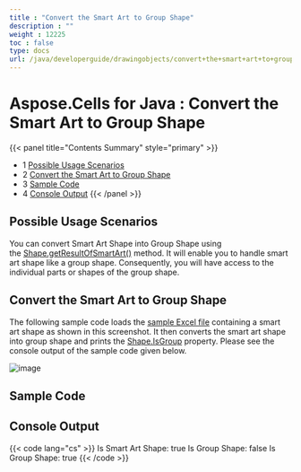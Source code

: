 ```yaml
---
title : "Convert the Smart Art to Group Shape" 
description : "" 
weight : 12225 
toc : false
type: docs
url: /java/developerguide/drawingobjects/convert+the+smart+art+to+group+shape/
---
```


# Aspose.Cells for Java : Convert the Smart Art to Group Shape


{{< panel title="Contents Summary" style="primary" >}}
*   1 [Possible Usage Scenarios](#possible-usage-scenarios)
*   2 [Convert the Smart Art to Group Shape](#convert-the-smart-art-to-group-shape)
*   3 [Sample Code](#sample-code)
*   4 [Console Output](#console-output)
{{< /panel >}}
 

## Possible Usage Scenarios

You can convert Smart Art Shape into Group Shape using the [Shape.getResultOfSmartArt()](https://apireference.aspose.com/java/cells/com.aspose.cells/shape#getResultOfSmartArt()) method. It will enable you to handle smart art shape like a group shape. Consequently, you will have access to the individual parts or shapes of the group shape.

## Convert the Smart Art to Group Shape

The following sample code loads the [sample Excel file](https://docs2.aspose.com/cells/java/attachments/54690193/55541806.xlsx) containing a smart art shape as shown in this screenshot. It then converts the smart art shape into group shape and prints the [Shape.IsGroup](https://apireference.aspose.com/java/cells/com.aspose.cells/shape#IsGroup) property. Please see the console output of the sample code given below.

![image](https://docs2.aspose.com/cells/java/attachments/54690193/55541807.png)  

## Sample Code

## Console Output

{{< code lang="cs" >}}
Is Smart Art Shape: true
Is Group Shape: false
Is Group Shape: true
{{< /code >}}

